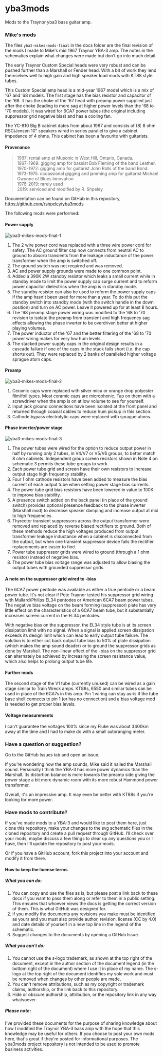 # yba3mods
Mods to the Traynor yba3 bass guitar amp.

### Mike's mods
The files `yba3-mikes-mods-final` in the docs folder are the final revision of the mods I made to Mike's mid 1967 Traynor YBA-3 amp. The notes in the schematics explain what changes were made but don't go into much detail.

The early Traynor Custom Special heads were very robust and can be pushed further than a Marshall or Fender head. With a bit of work they lend themselves well to high gain and high speaker load mods with KT88 style tubes.

This Custom Special amp head is a mid-year 1967 model which is a mix of '67 and '68 models. The first stage has the bias resistor and capacitor of the '68. It has the choke of the '67 head with preamp power supplied just after the choke (leading to more sag at higher power levels than the '68 to '70 models). It was wired for 6CA7 power tubes (the original including suppressor grid negative bias) and has a cooling fan.

The YC-810 Big B cabinet dates from about 1967 and consists of (8) 8 ohm RSC/Jensen 10" speakers wired in series parallel to give a cabinet impedance of 4 ohms. This cabinet has been a favourite with guitarists. 

#### Provenance
> 1967: rental amp at Musonic in West Hill, Ontario, Canada.\
> 1967-1969: gigging amp for bassist Bob Fleming of the band Leather.\
> 1970-1972: gigging amp for guitarist John Rolls of the band Bond.\
> 1973-1975: occassional gigging and jamming amp for guitarist Michael Gwynne of Blues Innovation\
> 1976-2019: rarely used\
> 2019: serviced and modified by R. Shpeley

Documentation can be found on GitHub in this repository, https://github.com/rshpeley/yba3mods

The following mods were performed:

#### Power supply

![yba3-mikes-mods-final-1](/docs/yba3-mikes-mods-final-1.svg)

1. The 2 wire power cord was replaced with a three wire power cord for safety. The AC ground filter cap now connects from neutral AC to ground to absorb transients from the leakage inductance of the power transformer when the amp is switched off.
2. The ground switch was not required and was removed.
3. AC and power supply grounds were made to one common point.
4. Added a 390K 2W standby resistor which leaks a small current while in standby mode to limit the power supply cap surge current and to reform power capacitor dielectrics when the amp is in standby mode. 
5. The standby resistor can also be used to reform the power supply caps if the amp hasn't been used for more than a year. To do this put the standby switch into standby mode (with the switch handle in the down position) and turn on AC power. Leave it powered up for at least 8 hours.
6. The '68 preamp stage power wiring was modified to the '68 to '70 revision to isolate the preamp from transient and high frequency sag effects allowing the phase inverter to be overdriven better at higher playing volumes. 
7. The power inductor of the '67 and the better filtering of the '68 to '70 power wiring makes for very low hum levels.
8. The stacked power supply caps in the original design results in a cascade failure if one of the caps in the stack fails short (i.e. the cap shorts out). They were replaced by 2 banks of paralleled higher voltage sprague atom caps.

#### Preamp 

![yba3-mikes-mods-final-2](/docs/yba3-mikes-mods-final-2.svg)

1. Ceramic caps were replaced with silver mica or orange drop polyester film/foil types. Most ceramic caps are microphonic. Tap on them with a screwdriver when the amp is on at low volume to see for yourself.
2. Input jack ground connections have been isolated at the front panel and returned through coaxial cables to reduce hum pickup in this section.
3. Cathode bypass electrolytic caps were replaced with sprague atoms.

#### Phase inverter/power stage

![yba3-mikes-mods-final-3](/docs/yba3-mikes-mods-final-3.svg)

1. The power tubes were wired for the option to reduce output power in half by running only 2 tubes, in V4/V7 or V5/V6 groups, to better match 8 ohm cabinets. Independent group screen resistors shown in Note 4 on schematic 3 permits these tube groups to work.
2. Each power tube grid and screen have their own resistors to increase output stage high frequency stability.
3. Four 1 ohm cathode resistors have been added to measure the bias current of each output tube when setting power stage bias currents. 
4. The power tube grid bias resistors have been lowered in value to 100K to improve bias stability.
5. A presence switch added on the back panel (in place of the ground switch) provides optional presence feedback to the phase inverter (Marshall mod) to decrease speaker damping and increase output at mid to high frequencies. 
6. Thyrector transient suppressors across the output transformer were removed and replaced by reverse biased rectifiers to ground. Both of these methods reduce the high voltages produced from output transformer leakage inductance when a cabinet is disconnected from the output, but when one transient suppressor device fails the rectifier replacements are easier to find.
7. Power tube suppressor grids were wired to ground (through a 1 ohm resistor) instead of negative bias.
8. The power tube bias voltage range was adjusted to allow biasing the output tubes with grounded suppressor grids.

#### A note on the suppressor grid wired to -bias
The 6CA7 power pentode was available as either a true pentode or a beam power tube. It's not clear if Pete Traynor tested his suppressor grid wiring with Mullard/Philips EL34 pentodes or American 6CA7 beam power tubes. The negative bias voltage on the beam forming (suppressor) plate has very little effect on the characteristics of a 6CA7 beam tube, but it substantially increases screen current in the EL34 pentodes. 

With negative bias on the suppressor, the EL34 style tube is at its screen dissipation limit with no signal. When a signal is applied screen dissipation exceeds its design limit which can lead to early output tube failure. The solution is to either cut back output tube bias to 50% of plate dissipation (which makes the amp sound deader) or to ground the suppressor grids as done by Marshall. The non-linear effect of the -bias on the suppressor grid can alternately be achieved by increasing the screen resistance value, which also helps to prolong output tube life.

#### Further mods

The second stage of the V1 tube (currently unused) can be wired as a gain stage similar to Train Wreck amps. KT88s, 6550 and similar tubes can be used in place of the 6CA7s in this amp. Pin 1 wiring can stay as-is if the tube base shell connects to pin 1 (or has no connection) and a bias voltage mod is needed to get proper bias levels.

#### Voltage measurements

I can't guarantee the voltages 100% since my Fluke was about 3400km away at the time and I had to make do with a small autoranging meter.

### Have a question or suggestion?
Go to the GitHub Issues tab and open an issue.

If you're wondering how the amp sounds, Mike said it nailed the Marshall sound. Personally I think the YBA-3 has more power dynamics than the Marshall. Its distortion balance is more towards the preamp side giving the power stage a bit more dynamic room with its more robust Hammond power transformer. 

Overall, it's an impressive amp. It may even be better with KT88s if you're looking for more power.

### Have mods to contribute?

If you've made mods to a YBA-3 and would like to post them here, just clone this repository, make your changes to the svg schematic files in the cloned repository and create a pull request through GitHub. I'll check over your mods, maybe discuss a few things to clear up any questions you or I have, then I'll update the repository to post your mods.

Or if you have a GitHub account, fork this project into your account and modify it from there.

#### How to keep the license terms

##### What you can do:

1. You can copy and use the files as is, but please post a link back to these docs if you want to pass them along or refer to them in a public setting. This ensures that whoever views the docs is getting the correct version of them. This is what GitHub was designed for.
2. If you modify the documents any revisions you make must be identified as yours and you must also provide author, revision, license (CC by 4.0) and date details of yourself in a new top line in the legend of the schematic.
3. Suggest changes to the documents by opening a GitHub Issue.

##### What you can't do:

1. You cannot use the s-logo trademark, as shown at the top right of the document, except in the author section of the document legend (in the bottom right of the document) where I use it in place of my name. The s-logo at the top right of the document identifies my sole work and must be removed when changes by other people are made.
2. You can't remove attributions, such as my copyright or trademark claims, authorship, or the link back to this repository. 
3. Hide or obscure authorship, attribution, or the repository link in any way whatsoever.

##### Please note:

I've provided these documents for the purpose of sharing knowledge about how I modified the Traynor YBA-3 bass amp with the hope that this knowledge may be useful for others. If you choose to post your own mods here, that's great if they're posted for informational purposes. The yba3mods project repository is not intended to be used to promote business activities.

